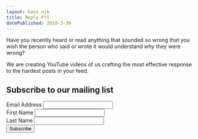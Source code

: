 ```yaml
---
layout: base.njk
title: Reply.FYI
datePublished: 2018-3-30
---
```

<main>
	<div class="content">
		<p>Have you recently heard or read anything that sounded so wrong that you wish the person who said or wrote it would understand <em>why</em> they were wrong?<p>
		<p>We are creating YouTube videos of us crafting the most effective response to the hardest posts in your feed.</p>
		<!-- Begin Mailchimp Signup Form -->
		<div id="mc_embed_signup">
		<form action="https://eexpression.us20.list-manage.com/subscribe/post?u=cbd9bdad23050f541c0ada5aa&amp;id=71fdca9105" method="post" id="mc-embedded-subscribe-form" name="mc-embedded-subscribe-form" class="validate" target="_blank" novalidate>
			<div id="mc_embed_signup_scroll">
			<h2>Subscribe to our mailing list</h2>
		<div class="mc-field-group">
			<label for="mce-EMAIL">Email Address </label>
			<input type="email" value="" name="EMAIL" class="required email" id="mce-EMAIL">
		</div>
		<div class="mc-field-group">
			<label for="mce-FNAME">First Name </label>
			<input type="text" value="" name="FNAME" class="" id="mce-FNAME">
		</div>
		<div class="mc-field-group">
			<label for="mce-LNAME">Last Name </label>
			<input typ
			e="text" value="" name="LNAME" class="" id="mce-LNAME">
		</div>
			<div id="mce-responses" class="clear">
				<div class="response" id="mce-error-response" style="display:none"></div>
				<div class="response" id="mce-success-response" style="display:none"></div>
			</div>    <!-- real people should not fill this in and expect good things - do not remove this or risk form bot signups-->
			<div style="position: absolute; left: -5000px;" aria-hidden="true"><input type="text" name="b_cbd9bdad23050f541c0ada5aa_71fdca9105" tabindex="-1" value=""></div>
			<div class="clear"><input type="submit" value="Subscribe" name="subscribe" id="mc-embedded-subscribe" class="button"></div>
			</div>
		</form>
		</div>
		<!--End mc_embed_signup-->
	</div>
</main>
